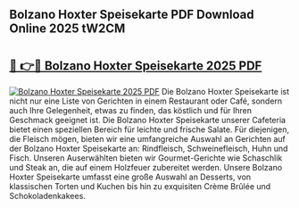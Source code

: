 ## Bolzano Hoxter Speisekarte PDF Download Online 2025 tW2CM

# <h2><a href="http://gc86kb.nevu.top/?p=Bolzano+Hoxter+Speisekarte">🔗 👉🔴 Bolzano Hoxter Speisekarte 2025 PDF</a></h2>

[![Bolzano Hoxter Speisekarte 2025 PDF](https://i.imgur.com/dBaPXMq.png)](http://gc86kb.nevu.top/?p=Bolzano+Hoxter+Speisekarte)
Die Bolzano Hoxter Speisekarte ist nicht nur eine Liste von Gerichten in einem Restaurant oder Café, sondern auch Ihre Gelegenheit, etwas zu finden, das köstlich und für Ihren Geschmack geeignet ist. Die Bolzano Hoxter Speisekarte unserer Cafeteria bietet einen speziellen Bereich für leichte und frische Salate. Für diejenigen, die Fleisch mögen, bieten wir eine umfangreiche Auswahl an Gerichten auf der Bolzano Hoxter Speisekarte an: Rindfleisch, Schweinefleisch, Huhn und Fisch. Unseren Auserwählten bieten wir Gourmet-Gerichte wie Schaschlik und Steak an, die auf einem Holzfeuer zubereitet werden. Unsere Bolzano Hoxter Speisekarte umfasst eine große Auswahl an Desserts, von klassischen Torten und Kuchen bis hin zu exquisiten Crème Brûlée und Schokoladenkakees.
